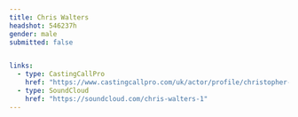 ```yaml
---
title: Chris Walters
headshot: 546237h
gender: male
submitted: false


links:
  - type: CastingCallPro
    href: "https://www.castingcallpro.com/uk/actor/profile/christopher-walters-1"
  - type: SoundCloud
  	href: "https://soundcloud.com/chris-walters-1"
---
```

